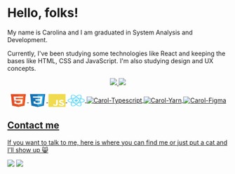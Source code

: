 # Hello, folks! 

My name is Carolina and I am graduated in System Analysis and Development. 

Currently, I've been studying some technologies like React and keeping the bases like HTML, CSS and JavaScript. I'm also studying design and UX concepts. 

<div align="center">
  <a href="https://github.com/carolina-abe">
  <img height="160em" src="https://github-readme-stats.vercel.app/api?username=carolina-abe&show_icons=true&theme=panda&include_all_commits=true&count_private=true"/>
  <img height="160em" src="https://github-readme-stats.vercel.app/api/top-langs/?username=carolina-abe&layout=compact&langs_count=7&theme=panda"/>
</div>

<div align="center" style="display: inline_block"><br>
  <img align="center" alt="Carol-HTML" height="30" width="40" src="https://raw.githubusercontent.com/devicons/devicon/master/icons/html5/html5-original.svg">
  <img align="center" alt="Carol-CSS" height="30" width="40" src="https://raw.githubusercontent.com/devicons/devicon/master/icons/css3/css3-original.svg">
  <img align="center" alt="Carol-Js" height="30" width="40" src="https://raw.githubusercontent.com/devicons/devicon/master/icons/javascript/javascript-plain.svg">
  <img align="center" alt="Carol-React" height="30" width="40" src="https://raw.githubusercontent.com/devicons/devicon/master/icons/react/react-original.svg">
  <img align="center" alt="Carol-Typescript" height="30" width="40" src="https://cdn.jsdelivr.net/gh/devicons/devicon/icons/typescript/typescript-original.svg" />
  <img align="center" alt="Carol-Yarn" height="30" width="40" src="https://cdn.jsdelivr.net/gh/devicons/devicon/icons/yarn/yarn-original.svg" />
  <img align="center" alt="Carol-Figma" height="30" width="40" src="https://cdn.jsdelivr.net/gh/devicons/devicon/icons/figma/figma-original.svg" />

</div>
  
##
## Contact me 
  If you want to talk to me, here is where you can find me or just put a cat and I'll show up 😸
<div> 
  <a href = "mailto:carolina.abe.silva@gmail.com"><img src="https://img.shields.io/badge/-Gmail-%23333?style=for-the-badge&logo=gmail&logoColor=white" target="_blank"></a>
  <a href="https://www.linkedin.com/in/carolina-abe-11687318a/" target="_blank"><img src="https://img.shields.io/badge/-LinkedIn-%230077B5?style=for-the-badge&logo=linkedin&logoColor=white" target="_blank"></a> 
</div>
